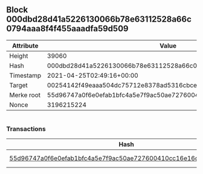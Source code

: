 ## Block 000dbd28d41a5226130066b78e63112528a66c0794aaa8f4f455aaadfa59d509

Attribute | Value
--- | ---
Height | 39060
Hash | 000dbd28d41a5226130066b78e63112528a66c0794aaa8f4f455aaadfa59d509
Timestamp | 2021-04-25T02:49:16+00:00
Target | 00254142f49eaaa504dc75712e8378ad5316cbcead634704b3734b6271167cc4
Merke root | 55d96747a0f6e0efab1bfc4a5e7f9ac50ae727600410cc16e16c2641af955640
Nonce | 3196215224

```

```

### Transactions

Hash | Amount
--- | ---
[55d96747a0f6e0efab1bfc4a5e7f9ac50ae727600410cc16e16c2641af955640](55d96747a0f6e0efab1bfc4a5e7f9ac50ae727600410cc16e16c2641af955640.md) | 10.00000000 SKEPTI 

